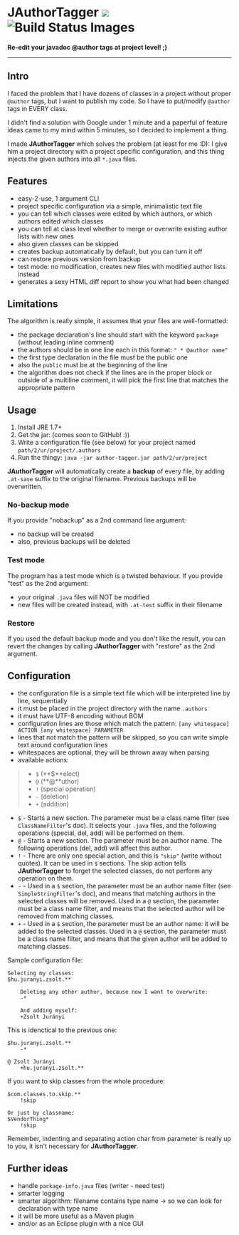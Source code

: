 JAuthorTagger <img src="https://img.shields.io/badge/version-1.1.0--SNAPSHOT-blue.svg"/> <img alt="Build Status Images" src="https://travis-ci.org/juzraai/author-tagger.svg">
=============

**Re-edit your javadoc @author tags at project level! ;)**

---



Intro
-----

I faced the problem that I have dozens of classes in a project without proper `@author` tags, but I want to publish my code. So I have to put/modify `@author` tags in EVERY class.

I didn't find a solution with Google under 1 minute and a paperful of feature ideas came to my mind within 5 minutes, so I decided to implement a thing.

I made **JAuthorTagger** which solves the problem (at least for me :D): I give him a project directory with a project specific configuration, and this thing injects the given authors into all `*.java` files.



Features
--------

* easy-2-use, 1 argument CLI
* project specific configuration via a simple, minimalistic text file
* you can tell which classes were edited by which authors, or which authors edited which classes
* you can tell at class level whether to merge or overwrite existing author lists with new ones
* also given classes can be skipped
* creates backup automatically by default, but you can turn it off
* can restore previous version from backup
* test mode: no modification, creates new files with modified author lists instead
* generates a sexy HTML diff report to show you what had been changed



Limitations
-----------

The algorithm is really simple, it assumes that your files are well-formatted:

* the package declaration's line should start with the keyword `package` (without leading inline comment)
* the authors should be in one line each in this format: `" * @author name" `
* the first type declaration in the file must be the public one
* also the `public` must be at the beginning of the line
* the algorithm does not check if the lines are in the proper block or outside of a multiline comment, it will pick the first line that matches the appropriate pattern



Usage
-----

1. Install JRE 1.7+
2. Get the jar: (comes soon to GitHub! :))
3. Write a configuration file (see below) for your project named `path/2/ur/project/.authors`
4. Run the thingy: `java -jar author-tagger.jar path/2/ur/project`

**JAuthorTagger** will automatically create a **backup** of every file, by adding `.at-save` suffix to the original filename. Previous backups will be overwritten.


### No-backup mode

If you provide "nobackup" as a 2nd command line argument:

* no backup will be created
* also, previous backups will be deleted


### Test mode

The program has a test mode which is a twisted behaviour. If you provide "test" as the 2nd argument:

* your original `.java` files will NOT be modified
* new files will be created instead, with `.at-test` suffix in their filename


### Restore

If you used the default backup mode and you don't like the result, you can revert the changes by calling **JAuthorTagger** with "restore" as the 2nd argument.



Configuration
-------------

* the configuration file is a simple text file which will be interpreted line by line, sequentially
* it must be placed in the project directory with the name `.authors`
* it must have UTF-8 encoding without BOM
* configuration lines are those which match the pattern: `[any whitespace] ACTION [any whitespace] PARAMETER`
* lines that not match the pattern will be skipped, so you can write simple text around configuration lines
* whitespaces are optional, they will be thrown away when parsing
* available actions:
> * `$` (**$**elect)
> * `@` (**@**uthor)
> * `!` (special operation)
> * `-` (deletion)
> * `+` (addition)
* `$` - Starts a new section. The parameter must be a class name filter (see `ClassNameFilter`'s doc). It selects your `.java` files, and the following operations (special, del, add) will be performed on them.
* `@` - Starts a new section. The parameter must be an author name. The following operations (del, add) will affect this author.
* `!` - There are only one special action, and this is `"skip"` (write without quotes). It can be used in `$` sections. The skip action tells <b>JAuthorTagger</b> to forget the selected classes, do not perform any operation on them.
* `-` - Used in a `$` section, the parameter must be an author name filter (see `SimpleStringFilter`'s doc), and means that matching authors in the selected classes will be removed. Used in a `@` section, the parameter must be a class name filter, and means that the selected author will be removed from matching classes.
* `+` - Used in a `$` section, the parameter must be an author name: it will be added to the selected classes. Used in a `@` section, the parameter must be a class name filter, and means that the given author will be added to matching classes.

Sample configuration file:
```
Selecting my classes:
$hu.juranyi.zsolt.**

	Deleting any other author, because now I want to overwrite:
	-*

	And adding myself:
	+Zsolt Jurányi
```

This is idenctical to the previous one:
```
$hu.juranyi.zsolt.**
	-*

@ Zsolt Jurányi
	+hu.juranyi.zsolt.**
```

If you want to skip classes from the whole procedure:
```
$com.classes.to.skip.**
	!skip

Or just by classname:
$VendorThing*
	!skip
```

Remember, indenting and separating action char from parameter is really up to you, it isn't necessary for **JAuthorTagger**.



Further ideas
-------------

* handle `package-info.java` files (writer - need test)
* smarter logging
* smarter algorithm: filename contains type name -> so we can look for declaration with type name
* it will be more useful as a Maven plugin
* and/or as an Eclipse plugin with a nice GUI